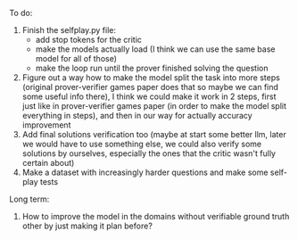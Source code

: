 To do:
1. Finish the selfplay.py file:
   - add stop tokens for the critic
   - make the models actually load (I think we can use the same base model for all of those)
   - make the loop run until the prover finished solving the question
2. Figure out a way how to make the model split the task into more steps (original prover-verifier games paper does that so maybe we can find some useful info there), I think we could make it work in 2 steps, first just like in prover-verifier games paper (in order to make the model split everything in steps), and then in our way for actually accuracy improvement
3. Add final solutions verification too (maybe at start some better llm, later we would have to use something else, we could also verify some solutions by ourselves, especially the ones that the critic wasn't fully certain about)
4. Make a dataset with increasingly harder questions and make some self-play tests

Long term:
1. How to improve the model in the domains without verifiable ground truth other by just making it plan before?
